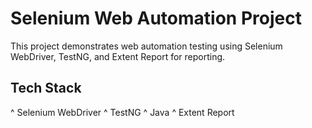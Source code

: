 # Selenium Web Automation Project
This project demonstrates web automation testing using Selenium WebDriver, TestNG, and Extent Report for reporting.
## Tech Stack
^ Selenium WebDriver
^ TestNG
^ Java
^ Extent Report
